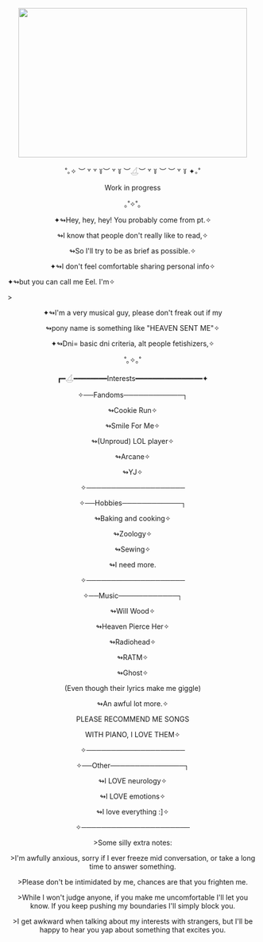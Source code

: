 <p align="center">
  <img width="460" height="300" src="https://github.com/user-attachments/assets/b20933a2-c099-4e08-8e8f-19e10025d9d4">
</p>
<p align="center">˚｡✧ ︶ ꒷ ꒷ ꒦︶ ꒷ ꒦ ︶𓋒︶ ꒷ ꒦ ︶ ︶ ꒷ ꒦ ✦｡˚</p>
<p align="center">Work in progress</p>

<p align="center">｡˚✧˚｡</p>
<p align="center">✦↬Hey, hey, hey! You probably come from pt.✧</p>
<p align="center">↬I know that people don't really like to read,✧</p>
<p align="center">↬So I'll try to be as brief as possible.✧</p>

<p align="center">✦↬I don't feel comfortable sharing personal info✧</p
<p align="center">✦↬but you can call me Eel. I'm✧</p>>

<p align="center">✦↬I'm a very musical guy, please don't freak out if my</p>
<p align="center">↬pony name is something like "HEAVEN SENT ME"✧</p>
<p align="center">✦↬Dni= basic dni criteria, alt people fetishizers,✧</p>
<p align="center">˚｡✧｡˚</p>
<p align="center">┏━𓋒━━━━━━━━Interests━━━━━━━━━━━━━━━━✦</p>
<p align="center">✧──Fandoms────────────┐</p>
<p align="center">↬Cookie Run✧</p>
<p align="center">↬Smile For Me✧</p>
<p align="center">↬(Unproud) LOL player✧</p>
<p align="center">↬Arcane✧</p>
<p align="center">↬YJ✧</p>
<p align="center">✧────────────────────</p>
<p align="center">✧──Hobbies────────────┐</p>
<p align="center">↬Baking and cooking✧</p>
<p align="center">↬Zoology✧</p>
<p align="center">↬Sewing✧</p>
<p align="center">↬I need more.</p>
<p align="center">✧────────────────────</p>
<p align="center">✧──Music────────────┐</p>
<p align="center">↬Will Wood✧</p>
<p align="center">↬Heaven Pierce Her✧</p>
<p align="center">↬Radiohead✧</p>
<p align="center">↬RATM✧</p>
<p align="center">↬Ghost✧</p>
<p align="center">(Even though their lyrics make me giggle)</p>
<p align="center">↬An awful lot more.✧</p>
<p align="center">PLEASE RECOMMEND ME SONGS</p>
<p align="center">WITH PIANO, I LOVE THEM✧</p>
<p align="center">✧────────────────────</p>
<p align="center">✧──Other───────────────┐</p>
<p align="center">↬I LOVE neurology✧</p>
<p align="center">↬I LOVE emotions✧</p>
<p align="center">↬I love everything :]✧</p>
<p align="center">✧──────────────────────</p>

<p align="center">>Some silly extra notes:</p>
<p align="center">>I'm awfully anxious, sorry if I ever freeze mid conversation, or take a long time to answer something.</p>
<p align="center">>Please don't be intimidated by me, chances are that you frighten me.</p>
<p align="center">>While I won't judge anyone, if you make me uncomfortable I'll let you know. If you keep pushing my boundaries I'll simply block you.</p>
<p align="center">>I get awkward when talking about my interests with strangers, but I'll be happy to hear you yap about something that excites you.</p>

